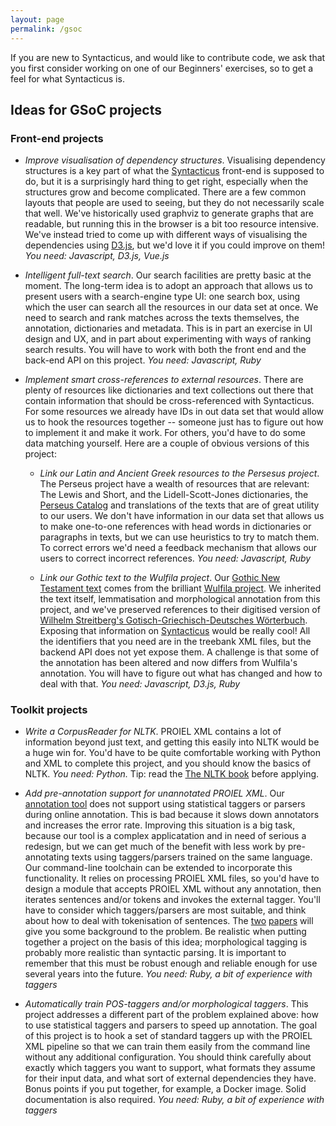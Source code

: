 ```yaml
---
layout: page
permalink: /gsoc
---
```


If you are new to Syntacticus, and would like to contribute code, we ask that you first consider working on one of our Beginners' exercises, so to get a feel for what Syntacticus is.

## Ideas for GSoC projects

### Front-end projects

* *Improve visualisation of dependency structures*. Visualising dependency structures is a key part of what the [Syntacticus](http://syntacticus.org) front-end is supposed to do, but it is a surprisingly hard thing to get right, especially when the structures grow and become complicated. There are a few common layouts that people are used to seeing, but they do not necessarily scale that well. We've historically used graphviz to generate graphs that are readable, but running this in the browser is a bit too resource intensive. We've instead tried to come up with different ways of visualising the dependencies using [D3.js](https://d3js.org/), but we'd love it if you could improve on them! *You need: Javascript, D3.js, Vue.js*

* *Intelligent full-text search*. Our search facilities are pretty basic at the moment. The long-term idea is to adopt an approach that allows us to present users with a search-engine type UI: one search box, using which the user can search all the resources in our data set at once. We need to search and rank matches across the texts themselves, the annotation, dictionaries and metadata. This is in part an exercise in UI design and UX, and in part about experimenting with ways of ranking search results. You will have to work with both the front end and the back-end API on this project. *You need: Javascript, Ruby*

* *Implement smart cross-references to external resources*. There are plenty of resources like dictionaries and text collections out there that contain information that should be cross-referenced with Syntacticus. For some resources we already have IDs in out data set that would allow us to hook the resources together -- someone just has to figure out how to implement it and make it work. For others, you'd have to do some data matching yourself. Here are a couple of obvious versions of this project:

  * *Link our Latin and Ancient Greek resources to the Persesus project*. The Perseus project have a wealth of resources that are relevant: The Lewis and Short, and the Lidell-Scott-Jones dictionaries, the [Perseus Catalog](http://catalog.perseus.org/) and translations of the texts that are of great utility to our users. We don't have information in our data set that allows us to make one-to-one references with head words in dictionaries or paragraphs in texts, but we can use heuristics to try to match them. To correct errors we'd need a feedback mechanism that allows our users to correct incorrect references. *You need: Javascript, Ruby*

  * *Link our Gothic text to the Wulfila project*. Our [Gothic New Testament text](http://syntacticus.org/source/proiel:20170214:gothic-nt) comes from the brilliant [Wulfila project](http://www.wulfila.be/). We inherited the text itself, lemmatisation and morphological annotation from this project, and we've preserved references to their digitised version of [Wilhelm Streitberg's Gotisch-Griechisch-Deutsches Wörterbuch](http://www.wulfila.be/lib/streitberg/1910/). Exposing that information on [Syntacticus](http://syntacticus.org) would be really cool! All the identifiers that you need are in the treebank XML files, but the backend API does not yet expose them. A challenge is that some of the annotation has been altered and now differs from Wulfila's annotation. You will have to figure out what has changed and how to deal with that. *You need: Javascript, D3.js, Ruby*

### Toolkit projects

* *Write a CorpusReader for NLTK*. PROIEL XML contains a lot of information beyond just text, and getting this easily into NLTK would be a huge win for. You'd have to be quite comfortable working with Python and XML to complete this project, and you should know the basics of NLTK. *You need: Python.* Tip: read the [The NLTK book](http://www.nltk.org/book/) before applying.

* *Add pre-annotation support for unannotated PROIEL XML*. Our [annotation tool](https://github.com/mlj/proiel-webapp) does not support using statistical taggers or parsers during online annotation. This is bad because it slows down annotators and increases the error rate. Improving this situation is a big task, because our tool is a complex applicatation and in need of serious a redesign, but we can get much of the benefit with less work by pre-annotating texts using taggers/parsers trained on the same language. Our command-line toolchain can be extended to incorporate this functionality. It relies on processing PROIEL XML files, so you'd have to design a module that accepts PROIEL XML without any annotation, then iterates sentences and/or tokens and invokes the external tagger. You'll have to consider which taggers/parsers are most suitable, and think about how to deal with tokenisation of sentences. The [two](http://www.jlcl.org/2011_Heft2/7.pdf) [papers](http://www.aclweb.org/anthology/W/W16/W16-4009.pdf) will give you some background to the problem. Be realistic when putting together a project on the basis of this idea; morphological tagging is probably more realistic than syntactic parsing. It is important to remember that this must be robust enough and reliable enough for use several years into the future. *You need: Ruby, a bit of experience with taggers*

* *Automatically train POS-taggers and/or morphological taggers*. This project addresses a different part of the problem explained above: how to use statistical taggers and parsers to speed up annotation. The goal of this project is to hook a set of standard taggers up with the PROIEL XML pipeline so that we can train them easily from the command line without any additional configuration. You should think carefully about exactly which taggers you want to support, what formats they assume for their input data, and what sort of external dependencies they have. Bonus points if you put together, for example, a Docker image. Solid documentation is also required. *You need: Ruby, a bit of experience with taggers*

